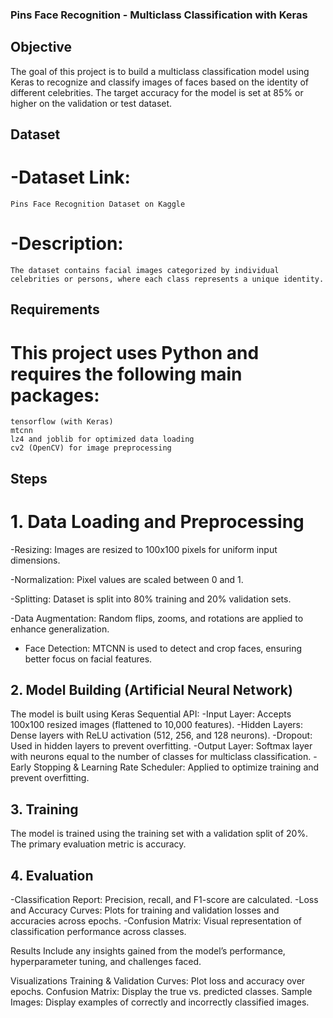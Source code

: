 
### Pins Face Recognition - Multiclass Classification with Keras
## Objective
The goal of this project is to build a multiclass classification model using Keras to recognize and classify images of faces based on the identity of different celebrities. The target accuracy for the model is set at 85% or higher on the validation or test dataset.

## Dataset
  # -Dataset Link: 
    Pins Face Recognition Dataset on Kaggle
  # -Description: 
    The dataset contains facial images categorized by individual celebrities or persons, where each class represents a unique identity.

## Requirements
  # This project uses Python and requires the following main packages:
    tensorflow (with Keras)
    mtcnn
    lz4 and joblib for optimized data loading
    cv2 (OpenCV) for image preprocessing

## Steps
  # 1. Data Loading and Preprocessing
  -Resizing: Images are resized to 100x100 pixels for uniform input dimensions.

  -Normalization: Pixel values are scaled between 0 and 1.

  -Splitting: Dataset is split into 80% training and 20% validation sets.

  -Data Augmentation: Random flips, zooms, and rotations are applied to enhance generalization.

  - Face Detection: MTCNN is used to detect and crop faces, ensuring better focus on facial features.
    
## 2. Model Building (Artificial Neural Network)
The model is built using Keras Sequential API:
  -Input Layer: Accepts 100x100 resized images (flattened to 10,000 features).
  -Hidden Layers: Dense layers with ReLU activation (512, 256, and 128 neurons).
  -Dropout: Used in hidden layers to prevent overfitting.
  -Output Layer: Softmax layer with neurons equal to the number of classes for multiclass classification.
  -Early Stopping & Learning Rate Scheduler: Applied to optimize training and prevent overfitting.

## 3. Training
  The model is trained using the training set with a validation split of 20%. The primary evaluation metric is accuracy.

## 4. Evaluation
  -Classification Report: Precision, recall, and F1-score are calculated.
  -Loss and Accuracy Curves: Plots for training and validation losses and accuracies across epochs.
  -Confusion Matrix: Visual representation of classification performance across classes.

Results
Include any insights gained from the model’s performance, hyperparameter tuning, and challenges faced.

Visualizations
Training & Validation Curves: Plot loss and accuracy over epochs.
Confusion Matrix: Display the true vs. predicted classes.
Sample Images: Display examples of correctly and incorrectly classified images.
